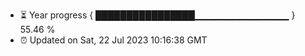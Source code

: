 - ⏳ Year progress { ████████████████▁▁▁▁▁▁▁▁▁▁▁▁▁▁ } 55.46 %
- ⏰ Updated on Sat, 22 Jul 2023 10:16:38 GMT


